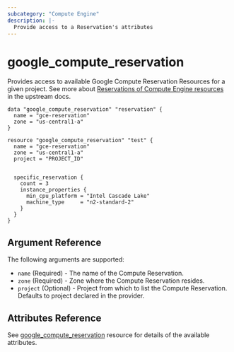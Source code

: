 ```yaml
---
subcategory: "Compute Engine"
description: |-
  Provide access to a Reservation's attributes
---
```


# google\_compute\_reservation

Provides access to available Google Compute Reservation Resources for a given project.
See more about [Reservations of Compute Engine resources](https://cloud.google.com/compute/docs/instances/reservations-overview) in the upstream docs.

```hcl
data "google_compute_reservation" "reservation" {
  name = "gce-reservation"
  zone = "us-central1-a"
}

resource "google_compute_reservation" "test" {
  name = "gce-reservation"
  zone = "us-central1-a"
  project = "PROJECT_ID"


  specific_reservation {
    count = 3
    instance_properties {
      min_cpu_platform = "Intel Cascade Lake"
      machine_type     = "n2-standard-2"
    }
  }
}
```

## Argument Reference

The following arguments are supported:

* `name` (Required) - The name of the Compute Reservation.
* `zone` (Required) - Zone where the Compute Reservation resides.
* `project` (Optional) - Project from which to list the Compute Reservation. Defaults to project declared in the provider.

## Attributes Reference

See [google_compute_reservation](https://registry.terraform.io/providers/hashicorp/google/latest/docs/resources/compute_reservation) resource for details of the available attributes.


